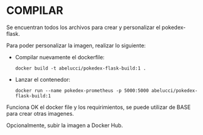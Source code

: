 # **COMPILAR**

Se encuentran todos los archivos para crear y personalizar el pokedex-flask.

Para poder personalizar la imagen, realizar lo siguiente:

* Compilar nuevamente el dockerfile:

  ```
  docker build -t abelucci/pokedex-flask-build:1 .
  ```
* Lanzar el contenedor:

  ```
  docker run --name pokedex-prometheus -p 5000:5000 abelucci/pokedex-flask-build:1
  ```

Funciona OK el docker file y los requirimientos, se puede utilizar de BASE para crear otras imagenes.

Opcionalmente, subir la imagen a Docker Hub.
